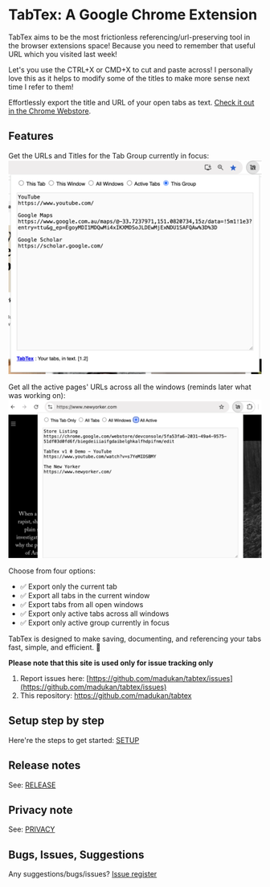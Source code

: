 # TabTex: A Google Chrome Extension
TabTex aims to be the most frictionless referencing/url-preserving tool in the browser extensions space! Because you need to remember that useful URL which you visited last week!

Let's you use the CTRL+X or CMD+X to cut and paste across! 
I personally love this as it helps to modify some of the titles to make more sense next time I refer to them!

Effortlessly export the title and URL of your open tabs as text.
[Check it out in the Chrome Webstore](https://chromewebstore.google.com/detail/tabtex-your-tabs-in-text/biegdeiiiaifgdaibelghkalfhdpifnm).

## Features

Get the URLs and Titles for the Tab Group currently in focus:
![](resources/tabtex_screenshot_v1_2.png)

Get all the active pages' URLs across all the windows (reminds later what was working on):
![](resources/tabtex_screenshot_v1.png)

Choose from four options:
- ✅ Export only the current tab
- ✅ Export all tabs in the current window
- ✅ Export tabs from all open windows
- ✅ Export only active tabs across all windows
- ✅ Export only active group currently in focus

TabTex is designed to make saving, documenting, and referencing your tabs fast, simple, and efficient. 🚀


**Please note that this site is used only for issue tracking only**

1. Report issues here: [https://github.com/madukan/tabtex/issues](https://github.com/madukan/tabtex/issues)
2. This repository: https://github.com/madukan/tabtex

## Setup step by step

Here're the steps to get started: [SETUP](SETUP.md)

## Release notes
See: [RELEASE](RELEASE.md)

## Privacy note
See: [PRIVACY](PRIVACY.md)

## Bugs, Issues, Suggestions
 Any suggestions/bugs/issues? [Issue register](https://github.com/madukan/tabtex/issues)
